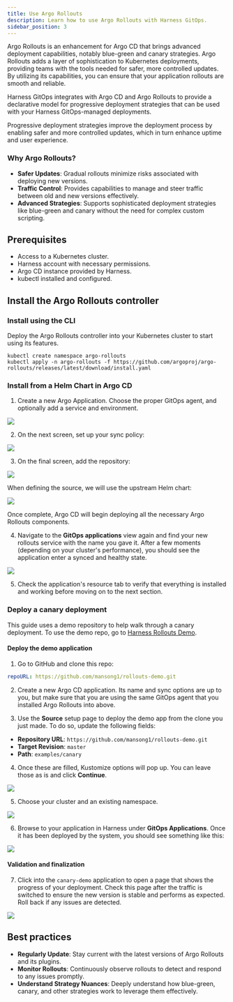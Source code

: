 ```yaml
---
title: Use Argo Rollouts
description: Learn how to use Argo Rollouts with Harness GitOps.
sidebar_position: 3
---
```



Argo Rollouts is an enhancement for Argo CD that brings advanced deployment capabilities, notably blue-green and canary strategies. Argo Rollouts adds a layer of sophistication to Kubernetes deployments, providing teams with the tools needed for safer, more controlled updates. By utilizing its capabilities, you can ensure that your application rollouts are smooth and reliable.

Harness GitOps integrates with Argo CD and Argo Rollouts to provide a declarative model for progressive deployment strategies that can be used with your Harness GitOps-managed deployments. 

Progressive deployment strategies improve the deployment process by enabling safer and more controlled updates, which in turn enhance uptime and user experience.

### Why Argo Rollouts?

- **Safer Updates**: Gradual rollouts minimize risks associated with deploying new versions.
- **Traffic Control**: Provides capabilities to manage and steer traffic between old and new versions effectively.
- **Advanced Strategies**: Supports sophisticated deployment strategies like blue-green and canary without the need for complex custom scripting.

## Prerequisites

- Access to a Kubernetes cluster.
- Harness account with necessary permissions.
- Argo CD instance provided by Harness.
- kubectl installed and configured.

## Install the Argo Rollouts controller

### Install using the CLI 

Deploy the Argo Rollouts controller into your Kubernetes cluster to start using its features.

```
kubectl create namespace argo-rollouts
kubectl apply -n argo-rollouts -f https://github.com/argoproj/argo-rollouts/releases/latest/download/install.yaml
```

### Install from a Helm Chart in Argo CD

1. Create a new Argo Application. Choose the proper GitOps agent, and optionally add a service and environment.

![](./static/use-argo-rollouts-1.png)

2. On the next screen, set up your sync policy:

![](./static/use-argo-rollouts-2.png)

3. On the final screen, add the repository:

![](./static/use-argo-rollouts-3.png)

When defining the source, we will use the upstream Helm chart:

![](./static/use-argo-rollouts-4.png)

Once complete, Argo CD will begin deploying all the necessary Argo Rollouts components. 

4. Navigate to the **GitOps applications** view again and find your new rollouts service with the name you gave it. After a few moments (depending on your cluster's performance), you should see the application enter a synced and healthy state.

![](./static/use-argo-rollouts-5.png)

5. Check the application's resource tab to verify that everything is installed and working before moving on to the next section. 

### Deploy a canary deployment

This guide uses a demo repository to help walk through a canary deployment. To use the demo repo, go to [Harness Rollouts Demo](https://github.com/mansong1/rollouts-demo.git).

#### Deploy the demo application

1. Go to GitHub and clone this repo: 

```yaml
repoURL: https://github.com/mansong1/rollouts-demo.git
```

2. Create a new Argo CD application. Its name and sync options are up to you, but make sure that you are using the same GitOps agent that you installed Argo Rollouts into above.

3. Use the **Source** setup page to deploy the demo app from the clone you just made. To do so, update the following fields:

- **Repository URL**: `https://github.com/mansong1/rollouts-demo.git`
- **Target Revision**: `master`
- **Path**: `examples/canary`

4. Once these are filled, Kustomize options will pop up. You can leave those as is and click **Continue**.

![](./static/use-argo-rollouts-6.png)

5. Choose your cluster and an existing namespace.

![](./static/use-argo-rollouts-7.png)

6. Browse to your application in Harness under **GitOps Applications**. Once it has been deployed by the system, you should see something like this:

![](./static/use-argo-rollouts-8.png)

#### Validation and finalization

7. Click into the `canary-demo` application to open a page that shows the progress of your deployment. Check this page after the traffic is switched to ensure the new version is stable and performs as expected. Roll back if any issues are detected.

![](./static/use-argo-rollouts-9.png)

## Best practices

- **Regularly Update**: Stay current with the latest versions of Argo Rollouts and its plugins.
- **Monitor Rollouts**: Continuously observe rollouts to detect and respond to any issues promptly.
- **Understand Strategy Nuances**: Deeply understand how blue-green, canary, and other strategies work to leverage them effectively.

